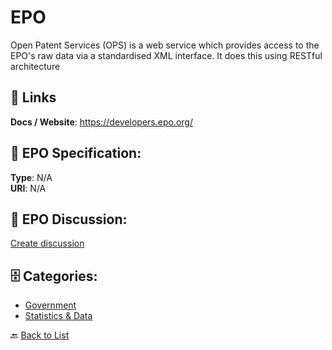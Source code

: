 # EPO


 Open Patent Services (OPS) is a web service which provides access to the EPO's raw data via a standardised XML interface. It does this using RESTful architecture

##  🔗 Links
**Docs / Website**: https://developers.epo.org/

## 🧬 EPO Specification:
**Type**: N/A  
**URI**: N/A

## 💬 EPO Discussion:
[Create discussion](https://github.com/apis-list/apis-list/discussions/new)

## 🗄️ Categories:
- [Government](https://github.com/apis-list/apis-list#government-)
- [Statistics & Data](https://github.com/apis-list/apis-list#statistics--data-)




🔙 [Back to List](https://github.com/apis-list/apis-list)
